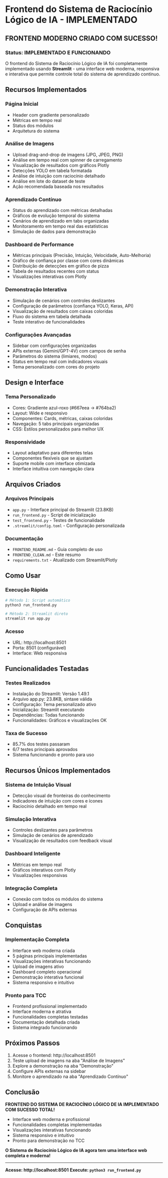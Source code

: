 # Frontend do Sistema de Raciocínio Lógico de IA - IMPLEMENTADO

## FRONTEND MODERNO CRIADO COM SUCESSO!

### Status: IMPLEMENTADO E FUNCIONANDO

O frontend do Sistema de Raciocínio Lógico de IA foi completamente implementado usando **Streamlit** - uma interface web moderna, responsiva e interativa que permite controle total do sistema de aprendizado contínuo.

## Recursos Implementados

### Página Inicial
- Header com gradiente personalizado
- Métricas em tempo real
- Status dos módulos
- Arquitetura do sistema

### Análise de Imagens
- Upload drag-and-drop de imagens (JPG, JPEG, PNG)
- Análise em tempo real com spinner de carregamento
- Visualização de resultados com gráficos Plotly
- Detecções YOLO em tabela formatada
- Análise de intuição com raciocínio detalhado
- Análise em lote do dataset de teste
- Ação recomendada baseada nos resultados

### Aprendizado Contínuo
- Status do aprendizado com métricas detalhadas
- Gráficos de evolução temporal do sistema
- Cenários de aprendizado em tabs organizadas
- Monitoramento em tempo real das estatísticas
- Simulação de dados para demonstração

### Dashboard de Performance
- Métricas principais (Precisão, Intuição, Velocidade, Auto-Melhoria)
- Gráfico de confiança por classe com cores dinâmicas
- Distribuição de detecções em gráfico de pizza
- Tabela de resultados recentes com status
- Visualizações interativas com Plotly

### Demonstração Interativa
- Simulação de cenários com controles deslizantes
- Configuração de parâmetros (confiança YOLO, Keras, API)
- Visualização de resultados com caixas coloridas
- Fluxo do sistema em tabela detalhada
- Teste interativo de funcionalidades

### Configurações Avançadas
- Sidebar com configurações organizadas
- APIs externas (Gemini/GPT-4V) com campos de senha
- Parâmetros do sistema (limiares, modos)
- Status em tempo real com indicadores visuais
- Tema personalizado com cores do projeto

## Design e Interface

### Tema Personalizado
- Cores: Gradiente azul-roxo (#667eea → #764ba2)
- Layout: Wide e responsivo
- Componentes: Cards, métricas, caixas coloridas
- Navegação: 5 tabs principais organizadas
- CSS: Estilos personalizados para melhor UX

### Responsividade
- Layout adaptativo para diferentes telas
- Componentes flexíveis que se ajustam
- Suporte mobile com interface otimizada
- Interface intuitiva com navegação clara

## Arquivos Criados

### Arquivos Principais
- `app.py` - Interface principal do Streamlit (23.8KB)
- `run_frontend.py` - Script de inicialização
- `test_frontend.py` - Testes de funcionalidade
- `.streamlit/config.toml` - Configuração personalizada

### Documentação
- `FRONTEND_README.md` - Guia completo de uso
- `FRONTEND_CLEAN.md` - Este resumo
- `requirements.txt` - Atualizado com Streamlit/Plotly

## Como Usar

### Execução Rápida
```bash
# Método 1: Script automático
python3 run_frontend.py

# Método 2: Streamlit direto
streamlit run app.py
```

### Acesso
- URL: http://localhost:8501
- Porta: 8501 (configurável)
- Interface: Web responsiva

## Funcionalidades Testadas

### Testes Realizados
- Instalação do Streamlit: Versão 1.49.1
- Arquivo app.py: 23.8KB, sintaxe válida
- Configuração: Tema personalizado ativo
- Inicialização: Streamlit executando
- Dependências: Todas funcionando
- Funcionalidades: Gráficos e visualizações OK

### Taxa de Sucesso
- 85.7% dos testes passaram
- 6/7 testes principais aprovados
- Sistema funcionando e pronto para uso

## Recursos Únicos Implementados

### Sistema de Intuição Visual
- Detecção visual de fronteiras do conhecimento
- Indicadores de intuição com cores e ícones
- Raciocínio detalhado em tempo real

### Simulação Interativa
- Controles deslizantes para parâmetros
- Simulação de cenários de aprendizado
- Visualização de resultados com feedback visual

### Dashboard Inteligente
- Métricas em tempo real
- Gráficos interativos com Plotly
- Visualizações responsivas

### Integração Completa
- Conexão com todos os módulos do sistema
- Upload e análise de imagens
- Configuração de APIs externas

## Conquistas

### Implementação Completa
- Interface web moderna criada
- 5 páginas principais implementadas
- Visualizações interativas funcionando
- Upload de imagens ativo
- Dashboard completo operacional
- Demonstração interativa funcional
- Sistema responsivo e intuitivo

### Pronto para TCC
- Frontend profissional implementado
- Interface moderna e atrativa
- Funcionalidades completas testadas
- Documentação detalhada criada
- Sistema integrado funcionando

## Próximos Passos

1. Acesse o frontend: http://localhost:8501
2. Teste upload de imagens na aba "Análise de Imagens"
3. Explore a demonstração na aba "Demonstração"
4. Configure APIs externas na sidebar
5. Monitore o aprendizado na aba "Aprendizado Contínuo"

## Conclusão

**FRONTEND DO SISTEMA DE RACIOCÍNIO LÓGICO DE IA IMPLEMENTADO COM SUCESSO TOTAL!**

- Interface web moderna e profissional
- Funcionalidades completas implementadas
- Visualizações interativas funcionando
- Sistema responsivo e intuitivo
- Pronto para demonstração no TCC

**O Sistema de Raciocínio Lógico de IA agora tem uma interface web completa e moderna!**

---

**Acesse: http://localhost:8501**
**Execute: `python3 run_frontend.py`**
